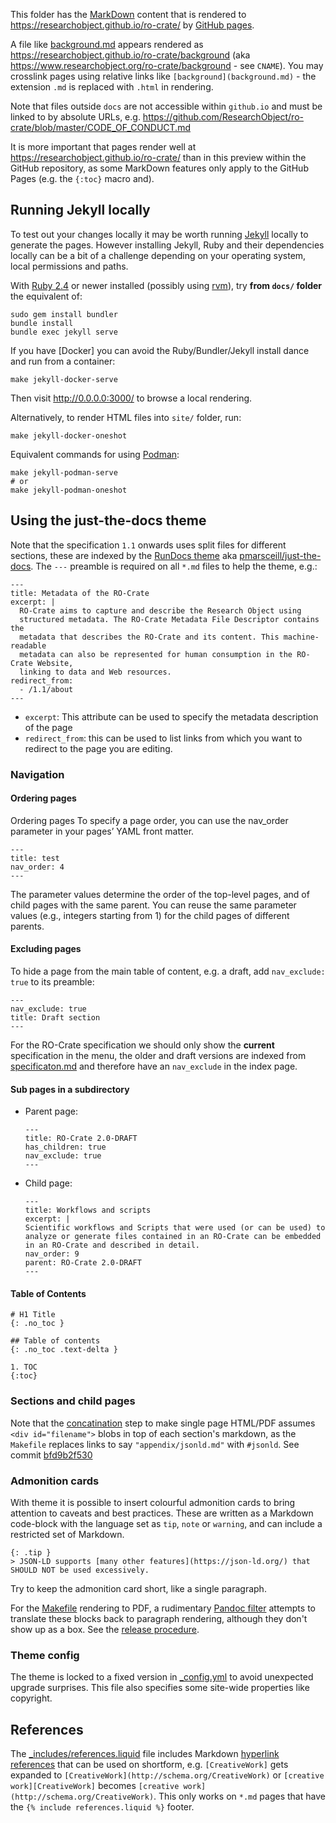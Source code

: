 This folder has the [MarkDown](https://guides.github.com/features/mastering-markdown) content that is rendered to <https://researchobject.github.io/ro-crate/> by [GitHub pages](https://pages.github.com/).

A file like [background.md](background.md) appears rendered as <https://researchobject.github.io/ro-crate/background> (aka  <https://www.researchobject.org/ro-crate/background> - see `CNAME`). You may crosslink pages using relative links like `[background](background.md)` - the extension `.md` is replaced with `.html` in rendering.

Note that files outside `docs` are not accessible within `github.io` and must be linked to by absolute URLs, e.g. <https://github.com/ResearchObject/ro-crate/blob/master/CODE_OF_CONDUCT.md>

It is more important that pages render well at <https://researchobject.github.io/ro-crate/> than in this  preview within the GitHub repository, as some MarkDown features only apply to the GitHub Pages (e.g. the `{:toc}` macro and).

## Running Jekyll locally

To test out your changes locally it may be worth running [Jekyll](https://jekyllrb.com/) locally to generate the pages. However installing Jekyll, Ruby and their dependencies locally can be a bit of a challenge depending on your operating system, local permissions and paths.

With [Ruby 2.4](https://www.ruby-lang.org/) or newer installed (possibly using [rvm](https://rvm.io/)), try **from `docs/` folder** the equivalent of:

    sudo gem install bundler
    bundle install
    bundle exec jekyll serve

If you have [Docker] you can avoid the Ruby/Bundler/Jekyll install dance and run from a container:

    make jekyll-docker-serve

Then visit http://0.0.0.0:3000/ to browse a local rendering. 

Alternatively, to render HTML files into `site/` folder, run:

    make jekyll-docker-oneshot

Equivalent commands for using [Podman](https://podman.io/):

    make jekyll-podman-serve  
    # or
    make jekyll-podman-oneshot


## Using the just-the-docs theme

Note that the specification `1.1` onwards uses split files for different sections, these are indexed by the [RunDocs theme](https://rundocs.io/) aka [pmarsceill/just-the-docs](https://github.com/pmarsceill/just-the-docs). The `---` preamble is required on all `*.md` files to help the theme, e.g.:

```
---
title: Metadata of the RO-Crate
excerpt: |
  RO-Crate aims to capture and describe the Research Object using
  structured metadata. The RO-Crate Metadata File Descriptor contains the
  metadata that describes the RO-Crate and its content. This machine-readable
  metadata can also be represented for human consumption in the RO-Crate Website,
  linking to data and Web resources.
redirect_from:
  - /1.1/about
---
```

- `excerpt`: This attribute can be used to specify the metadata description of the page
- `redirect_from`: this can be used to list links from which you want to redirect to the page you are editing.

### Navigation

#### Ordering pages

Ordering pages
To specify a page order, you can use the nav_order parameter in your pages’ YAML front matter.

```
---
title: test
nav_order: 4
---
```

The parameter values determine the order of the top-level pages, and of child pages with the same parent. You can reuse the same parameter values (e.g., integers starting from 1) for the child pages of different parents.

#### Excluding pages
To hide a page from the main table of content, e.g. a draft, add `nav_exclude: true` to its preamble:

```
---
nav_exclude: true
title: Draft section
---
```

For the RO-Crate specification we should only show the **current** specification in the menu, the older and draft versions are indexed from [specificaton.md](specification.md) and therefore have an `nav_exclude` in the index page.

#### Sub pages in a subdirectory

* Parent page:

    ```
    ---
    title: RO-Crate 2.0-DRAFT
    has_children: true
    nav_exclude: true
    ---
    ```

* Child page:

    ```
    ---
    title: Workflows and scripts
    excerpt: |
    Scientific workflows and Scripts that were used (or can be used) to 
    analyze or generate files contained in an RO-Crate can be embedded
    in an RO-Crate and described in detail.
    nav_order: 9
    parent: RO-Crate 2.0-DRAFT 
    ---
    ```

#### Table of Contents

```
# H1 Title
{: .no_toc }

## Table of contents
{: .no_toc .text-delta }

1. TOC
{:toc}
```

### Sections and child pages

Note that the [concatination](Makefile) step to make single page HTML/PDF assumes `<div id="filename">` blobs in top of each section's markdown, as the `Makefile` replaces links to say `"appendix/jsonld.md"` with `#jsonld`. See commit [bfd9b2f530](https://github.com/ResearchObject/ro-crate/commit/bfd9b2f53075f464b069b017c9648460879dda94)

### Admonition cards

With theme it is possible to insert colourful admonition cards to bring attention to caveats and best practices. 
These are written as a Markdown code-block with the language set as `tip`, `note` or `warning`, and can
include a restricted set of Markdown.

```
{: .tip }
> JSON-LD supports [many other features](https://json-ld.org/) that SHOULD NOT be used excessively.
```

Try to keep the admonition card short, like a single paragraph.

For the [Makefile](Makefile) rendering to PDF, a rudimentary [Pandoc filter](scripts/admonition.py)
attempts to translate these blocks back to paragraph rendering, although they don't show up as a box. 
See the [release procedure](RELEASE_PROCEDURE.md).


### Theme config

The theme is locked to a fixed version in [_config.yml](_config.yml) to avoid unexpected upgrade surprises. This file also specifies some site-wide properties like copyright.

## References

The [_includes/references.liquid](_includes/references.liquid) file includes Markdown [hyperlink references](https://kramdown.gettalong.org/syntax.html#reference-links) that can be used on shortform, e.g. `[CreativeWork]` gets expanded to `[CreativeWork](http://schema.org/CreativeWork)`  or `[creative work][CreativeWork]` becomes  `[creative work](http://schema.org/CreativeWork)`. This only works on `*.md` pages that have the `{% include references.liquid %}` footer.



